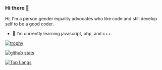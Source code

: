 ### Hi there 👋
Hi, I'm a person gender equality advocates who like code and still develop self to be a good coder.
- 🌱 I’m currently learning javascript, php, and c++.

[![trophy](https://github-profile-trophy.vercel.app/?username=willyferry&theme=dracula)](https://github.com/ryo-ma/github-profile-trophy)

[![github stats](https://github-readme-stats.vercel.app/api?username=willyferry&show_icons=true&theme=dracula&count_private=true)](https://github.com/anuraghazra/github-readme-stats)

[![Top Langs](https://github-readme-stats.vercel.app/api/top-langs/?username=willyferry&langs_count=8&layout=compact&theme=dracula)](https://github.com/anuraghazra/github-readme-stats)
